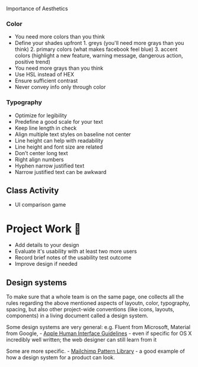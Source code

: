 Importance of Aesthetics
### Color
- You need more colors than you think
- Define your shades upfront
		1. greys (you'll need more grays than you think)
		2. primary colors (what makes facebook feel blue)
		3. accent colors (highlight a new feature, warning message, dangerous action, positive trend)
- You need more grays than you think
- Use HSL instead of HEX
- Ensure sufficient contrast
- Never convey info only through color


### Typography
- Optimize for legibility
- Predefine a good scale for your text
- Keep line length in check
- Align multiple text styles on baseline not center
- Line height can help with readability
- Line height and font size are related
- Don’t center long text
- Right align numbers
- Hyphen narrow justified text
- Narrow justified text can be awkward


## Class Activity
- UI comparison game


# Project Work 👬
- Add details to your design
- Evaluate it's usability with at least two more users
- Record brief notes of the usability test outcome 
- Improve design if needed

## Design systems

To make sure that a whole team is on the same page, one collects all the rules 
regarding the above mentioned aspects of layoutn, color, typography, spacing, but also other project-wide conventions (like icons, layouts, components) 
in a living document called a design system. 

Some design systems are very general: e.g. Fluent from Microsoft, Material from Google, - [Apple Human Interface Guidelines](https://developer.apple.com/design/human-interface-guidelines/) - even if specific for OS X incredibly well written; the web designer can still learn from it

Some are more specific. - [Mailchimp Pattern Library](http://ux.mailchimp.com/patterns/helpers) - a good example of how a design system for a product can look.